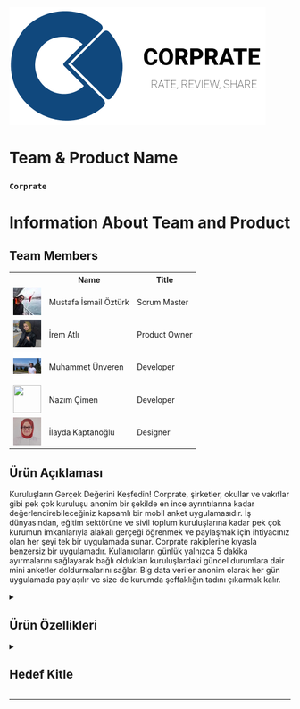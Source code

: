 <html>
<body>

![Corprate](bootcampFiles/logo.png)

# **Team & Product Name**

### **`Corprate`**

# Information About Team and Product

  ## Team Members

  <table>
    <tr>
      <th></th>
      <th>Name</th>
      <th>Title</th>
    </tr>
    <tr>
      <td><img src="bootcampFiles/musta.jpg" width="50" height="50" /></td>
      <td>Mustafa İsmail Öztürk</td>
      <td>Scrum Master</td>
    </tr>
    <tr>
      <td><img src="bootcampFiles/irem.png" width="50" height="50" /></td>
      <td>İrem Atlı</td>
      <td>Product Owner</td>
    </tr>
    <tr>
      <td><img src="bootcampFiles/muhammet.png" width="50" height="50" /></td>
      <td>Muhammet Ünveren</td>
      <td>Developer</td>
    </tr>
    <tr>
      <td><img src="" width="50" height="50" /></td>
      <td>Nazım Çimen</td>
      <td>Developer</td>
    </tr>
    <tr>
      <td><img src="bootcampFiles/ilayda.jpg" width="50" height="50" /></td>
      <td>İlayda Kaptanoğlu</td>
      <td>Designer</td>
    </tr>
  
  </table>

  
  
  
  
  
  
  
  ## Ürün Açıklaması
  Kuruluşların Gerçek Değerini Keşfedin! Corprate, şirketler, okullar ve vakıflar gibi pek çok kuruluşu anonim bir şekilde en ince ayrıntılarına kadar değerlendirebileceğiniz kapsamlı bir mobil anket uygulamasıdır. İş dünyasından, eğitim sektörüne ve sivil toplum kuruluşlarına kadar pek çok kurumun imkanlarıyla alakalı gerçeği öğrenmek ve paylaşmak için ihtiyacınız olan her şeyi tek bir uygulamada sunar. Corprate rakiplerine kıyasla benzersiz bir uygulamadır. Kullanıcıların günlük yalnızca 5 dakika ayırmalarını sağlayarak bağlı oldukları kuruluşlardaki güncel durumlara dair mini anketler doldurmalarını sağlar. Big data veriler anonim olarak her gün uygulamada paylaşılır ve size de kurumda şeffaklığın tadını çıkarmak kalır.


  <details>
    <summary><h2>Ürün Özellikleri</h2></summary>

  <h3>Güncel Veriler:</h3>
    <p>Corprate kullanıcıların çalıştıkları veya etkileşimde bulundukları şirketleri, okulları ve vakıfları gerçek zamanlı olarak değerlendirmelerini sağlar. Bu değerlendirmeler, kullanıcı deneyimlerini ve memnuniyetini objektif bir şekilde yansıtır.</p>

  <h2>Mini Anketler:</h2>
    <p>Corprate kurum içindeki imkanlarla ilgili doğrulanmış çalışanlara düzenli olarak mini anketler sunar. Bu anketler sayesinde, kuruluşların performansını ve çalışan memnuniyetini belirleyen veriler toplanır ve kuruluş puanları oluşturulur.</p>

  <h2>Anonim Paylaşımlar:</h2>
    <p> Anket verileri Big Data olarak toplanır. Kullanıcılar, yaşadıkları deneyimleri ve karşılaştıkları sorunları anonim olarak diğer kullanıcılarla paylaşabilir. Bu sayede, gerçek ve tarafsız geri bildirimler topluluk içinde yayılır.</p>

  <h2>Topluluk ve Etkileşim:</h2>
    <p>Corprate sayesinde diğer kullanıcıların kurumlarla alakalı yorumlarını ve değerlendirmelerini inceleyerek kapsamlı bilgi sahibi olun. Uygulama içi düzenlenen etkinlikler ve webinarlarla topluluğun bir parçası olun. </p>

  <h2>Kullanıcı Dostu Arayüz:</h2>
    <p>Corprate kullanıcılara basit ve sade bir uygulama arayüzü sunar. Bu sayede size yalnızca verilere odaklanmak kalır.</p>

  <h2>Kullanıcı Desteği:</h2>
    <p>Corprate kullanıcılara yaşadıkları olumlu ve olumsuz her uygulama deneyimi için kesintisiz destek sunar.</p>

  <h2>Detaylı Araştırmalar:</h2>
    <p>Corprate şirket tuvalatlerinin temizliğinden, klimaların çalışıp çalışmadığına ve yöneticilerin tavırlarına kadar pek çok detaylı veriyi güncel ve şeffaf bir şekide sunar.</p>

  <h2>Veri Kategorizasyonu:</h2>
    <p>Corprate verilerin nereden sağlandığı ve güvenilirlik derecesine kadar pek çok değişkeni kullanıcılara sunar.</p>

  <h2>Favori Kuruluşlar:</h2>
    <p>Corprate kuruluşları takip etmenizi sağlar. Bu sayede ana sayfanızda ve bildirim kutunuzda takip ettiğiniz kuruluşlarla alakalı hızlı veriyi elde edersiniz.</p>

  <h2>Dil ve Ülke Desteği:</h2>
    <p>Corprate'in gelecek hedefi dünyanın bütün ülkelerinde geniş bir anket ağı kurulmasını sağlamaktır. Bu sayede nereye giderseniz gidin güncel ve şeffaf veriye kolayca ulaşırsınız.</p>

  </details>

  <details>
    <summary><h2>Hedef Kitle</h2></summary>
    <p>Corprate temelde Y ve Z kuşaklarını hedef almaktadır. İş ve okul hayatında zorluklar yaşayan ve haksızlığa uğrayan kişilerin seslerini duyurabilecekleri bir platform oluşturmak Corprate'in birincil hedefidir. Bu kişiler sorunlarını paylaştıklarında bulundukları kurumu zedeleyeceklerini ve tespit edildiklerinde bu durumun kendilerine negatif şekilde yansıyacağını düşünmektedir. Corprate bu kişilerin anonim olarak herhangi bir yaptırıma maruz kalmadan kendilerini ifade edebilemelerini sağlar.
    Bir başka hedef kitlemiz ise iş ve okul arayanlardır. Bu kişiler geleneksel medyada kurumların durumuyla alakalı detaylı bilgiler öğrenmeye çalışırlar ama her seferinde yanıltıcı bilgilerin kurbanı olurlar. Corparate bu kullanıcılara tarafsız ve güvenilir veriyi sunar</p>
  </details>

  --- 
